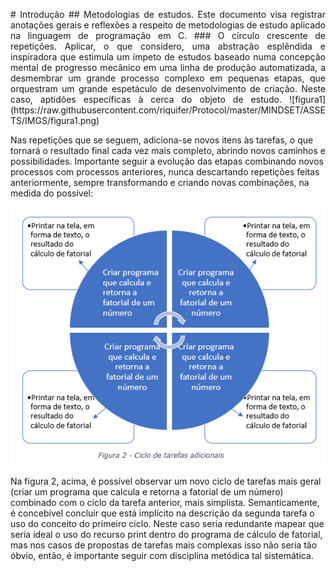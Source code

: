 <p align="justify"># Introdução
## Metodologias de estudos.
Este documento visa registrar anotações gerais e reflexões a respeito de metodologias de estudo aplicado na linguagem de programação em C.
### O círculo crescente de repetições.
Aplicar, o que considero, uma abstração esplêndida e inspiradora que estimula um ímpeto de estudos baseado numa concepção mental de progresso mecânico em uma linha de produção automatizada, a desmembrar um grande processo complexo em pequenas etapas, que orquestram um grande espetáculo de desenvolvimento de criação. Neste caso, aptidões específicas à cerca do objeto de estudo.
![figura1](https://raw.githubusercontent.com/riquifer/Protocol/master/MINDSET/ASSETS/IMGS/figura1.png)

Nas repetições que se seguem, adiciona-se novos itens às tarefas, o que tornará o resultado final cada vez mais completo, abrindo novos caminhos e possibilidades. Importante seguir a evolução das etapas combinando novos processos com processos anteriores, nunca descartando repetições feitas anteriormente, sempre transformando e criando novas combinações, na medida do possível:

![figura2](https://raw.githubusercontent.com/riquifer/Protocol/master/MINDSET/ASSETS/IMGS/figura2.png)

Na figura 2, acima, é possível observar um novo ciclo de tarefas mais geral (criar um programa que calcula e retorna a fatorial de um número) combinado com o ciclo da tarefa anterior, mais simplista. Semanticamente, é concebível concluir que está implícito na descrição da segunda tarefa o uso do conceito do primeiro ciclo. Neste caso seria redundante mapear que seria ideal o uso do recurso print dentro do programa de cálculo de fatorial, mas nos casos de propostas de tarefas mais complexas isso não seria tão óbvio, então, é importante seguir com disciplina metódica tal sistemática.
</p>

